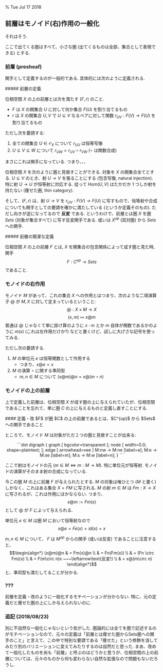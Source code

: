% Tue Jul 17 2018

## 前層はモノイド(右)作用の一般化

それはそう.

ここで出てくる圏はすべて、小さな圏 (出てくるものは全部、集合として表現できる) とする.

### 前層 (presheaf)

関手として定義するのが一般的である.
具体的には次のように定義される.

<div class=thm>
##### 前層の定義

位相空間 $X$ の上の前層とは次を満たす $(F, r)$ のこと.

- $F$ は $X$ の開集合 $U$ に対して何か集合 $F(U)$ を割り当てるもの
- $r$ は $X$ の開集合 $U, V$ で $U \subseteq V$ なるペアに対して関数 $r_{UV} : F(V) \to F(U)$ を割り当てるもの

ただし次を要請する:

1. 全ての開集合 $U \in \mathcal O_X$ について $r_{UU}$ は恒等写像
1. $U \subseteq V \subseteq W$ について $r_{UW} = r_{UV} \circ r_{VW}$ ($\circ$ は関数合成)

</div>
まさにこれは関手になっている.
つまり、、、

位相空間 $X$ を次のように圏と見做すことができる.
対象を $X$ の開集合全てとする.
$U \subseteq V$ のとき、射 $U \to V$ を張ることにする (包含写像, natural injection).
特に射 $U \to U$ が恒等射に対応する.
従って $\mathrm{Hom}(U,V)$ はたかだか 1 つしか射を持たない (痩せた圏, thin category).

そして、$(F,r)$ は、射 $U \to V$ を $r_{UV}: F(V) \to F(U)$ に写すもので、恒等射や合成についても関手としての要請を確かに満たしている (というか定義そのもの).
ただし向きが逆になってるので **反変** である.
というわけで、前層とは圏 $X$ を圏 $Sets$ (対象が集合すべて) に写す反変関手である.
或いは $X^{op}$ (双対圏) から $Sets$ への関手.

<div class=thm>
##### 前層の簡潔な定義

位相空間 $X$ の上の前層 $F$ とは, $X$ を開集合の包含関係によって成す圏と見た時,
関手
$$F : C^{op} \to Sets$$
であること.
</div>

### モノイドの右作用

モノイド $M$ があって、これの集合 $X$ への作用とはつまり、次のような二項演算子 $@$ が $M,X$ に対して定まっているということ:
$$@ : X \times M \to X$$
$$(x, m) \mapsto x@m$$
普通は $@$ じゃなくて単に掛け算のように $x\cdot m$ とか $m$ 自体が関数であるかのように $m(x)$ (これは左作用だけか?) などと書くけど、試しに大げさな記号を使ってみる.

ただし次の要請する.

1. $M$ の単位元 $e$ は恒等関数として作用する
    - つまり、$x@e=x$
1. $M$ の演算 $\circ$ に関する準同型
    - $m, n \in M$ について $(x@m)@n = x@(m \circ n)$

### モノイドの上の前層

上で定義した前層は、位相空間 $X$ が成す圏の上に与えられていたが、位相空間であることを忘れて、単に圏 $C$ の上に与えるものと定義し直すことにする.

<div class=thm>
#### 定義・改
$F$ が圏 $C$ の上の前層であるとは、$C^{op}$ から $Sets$ への関手であること
</div>

ところで、モノイド $M$ は対象がただ１つの圏と見做すことが出来る:

<center>
```dot
digraph {
    graph [ bgcolor=transparent ];
    node [ width=0.0; shape=plaintext; ];
    edge [ arrowhead=vee ]
    M:nw -> M:ne [label=e];
    M:e -> M:se [label=m];
    M:s -> M:w [label=n];
}
```
</center>

ここで射はモノイドの元 ($m \in M \iff m : M \to M$).
特に単位元が恒等射.
モノイドの演算がそのまま射の合成になっている.

今この圏 $M$ の上に前層 $F$ が与えられたとする.
$M$ の対象は唯ひとつ ($M$ と書く) しかなく、これはある集合 $X=FM$ に写される.
$M$ の射 $m \in M$ は $Fm : X \to X$ に写されるが、これは作用にほかならない.
つまり、
$$x@m := Fm(x)$$
として $@$ が $F$ によって与えられる.

単位元 $e \in M$ は圏 $M$ において恒等射なので
$$x@e = Fe(x)=id(x)=x$$

$m,n \in M$ について、
$F$ は $M^{op}$ からの関手 (或いは反変) であることに注意すると、
$$\begin{align*}
(x@m)@n
& = Fm(x)@n \\
& = Fn(Fm(x)) \\
& = (Fn \circ Fm)(x) \\
& = F(m\circ n)x ~~~\leftarrow\text{反変!} \\
& = x@(m\circ n)
\end{align*}$$
と、準同型も満たしてることが分かる.

### ???

前層を定義・改のように一般化するモチベーションが分からない.
特に、元の定義だと痩せた圏の上にしか与えられないのに.

### 追記 (2018/08/23)

別に不自然な一般化じゃないという気がした.
圏論的には全てを圏で記述するのがモチベーションなので、元々の定義は「前層とは痩せた圏からSets圏への関手のこと」と言えて、この中で特別な要請である「痩せた」という修飾を消してみたり別のバリエーションに変えてみたりするのは自然だと思った.
まあ、改めて一般化したものを尚も「前層」と呼ぶのはどうかと思うが、位相空間の上の前層については、元々のものから何も変わらない自然な拡張なので問題もないだろうし.
